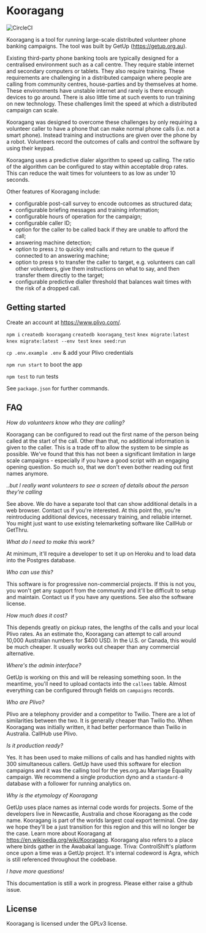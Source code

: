 # Kooragang

![CircleCI](https://circleci.com/gh/GetUp/Kooragang.svg?style=svg&circle-token=977f814119e1508e26039439cf539a5d39355532)

Kooragang is a tool for running large-scale distributed volunteer phone banking campaigns. The tool was built by GetUp (https://getup.org.au).

Existing third-party phone banking tools are typically designed for a centralised environment such as a call centre. They require stable internet and secondary computers or tablets. They also require training. These requirements are challenging in a distributed campaign where people are calling from community centres, house-parties and by themselves at home. These environments have unstable internet and rarely is there enough devices to go around. There is also little time at such events to run training on new technology. These challenges limit the speed at which a distributed campaign can scale.

Kooragang was designed to overcome these challenges by only requiring a volunteer caller to have a phone that can make normal phone calls (i.e. not a smart phone). Instead training and instructions are given over the phone by a robot. Volunteers record the outcomes of calls and control the software by using their keypad.

Kooragang uses a predictive dialer algorithm to speed up calling. The ratio of the algorithm can be configured to stay within acceptable drop rates. This can reduce the wait times for volunteers to as low as under 10 seconds.

Other features of Kooragang include:
* configurable post-call survey to encode outcomes as structured data;
* configurable briefing messages and training information;
* configurable hours of operation for the campaign;
* configurable caller ID;
* option for the caller to be called back if they are unable to afford the call;
* answering machine detection;
* option to press `2` to quickly end calls and return to the queue if connected to an answering machine;
* option to press `9` to transfer the caller to target, e.g. volunteers can call other volunteers, give them instructions on what to say, and then transfer them directly to the target;
* configurable predictive dialler threshold that balances wait times with the risk of a dropped call.


## Getting started

Create an account at https://www.plivo.com/.

`npm i`
`createdb kooragang`
`createdb kooragang_test`
`knex migrate:latest`
`knex migrate:latest --env test`
`knex seed:run`

`cp .env.example .env` & add your Plivo credentials

`npm run start` to boot the app

`npm test` to run tests

See `package.json` for further commands.

## FAQ

*How do volunteers know who they are calling?*

Kooragang can be configured to read out the first name of the person being called at the start of the call. Other than that, no additional information is given to the caller. This is a trade off to allow the system to be simple as possible. We've found that this has not been a significant limitation in large scale campaigns - especially if you have a good script with an engaging opening question. So much so, that we don't even bother reading out first names anymore.

*..but I really want volunteers to see a screen of details about the person they're calling*

See above. We do have a separate tool that can show additional details in a web browser. Contact us if you're interested. At this point tho, you're reintroducing additional devices, necessary training, and reliable internet. You might just want to use existing telemarketing software like CallHub or GetThru.

*What do I need to make this work?*

At minimum, it'll require a developer to set it up on Heroku and to load data into the Postgres database.

*Who can use this?*

This software is for progressive non-commercial projects. If this is not you, you won't get any support from the community and it'll be difficult to setup and maintain. Contact us if you have any questions. See also the software license.


*How much does it cost?*

This depends greatly on pickup rates, the lengths of the calls and your local Plivo rates. As an estimate tho, Kooragang can attempt to call around 10,000 Australian numbers for $400 USD. In the U.S. or Canada, this would be much cheaper. It usually works out cheaper than any commercial alternative.

*Where's the admin interface?*

GetUp is working on this and will be releasing something soon. In the meantime, you'll need to upload contacts into the `callees` table. Almost everything can be configured through fields on `campaigns` records.

*Who are Plivo?*

Plivo are a telephony provider and a competitor to Twilio. There are a lot of similarities between the two. It is generally cheaper than Twilio tho. When Kooragang was initially written, it had better performance than Twilio in Australia. CallHub use Plivo.

*Is it production ready?*

Yes. It has been used to make millions of calls and has handled nights with 300 simultaneous callers. GetUp have used this software for election campaigns and it was the calling tool for the yes.org.au Marriage Equality campaign. We recommend a single production dyno and a `standard-0` database with a follower for running analytics on.

*Why is the etymology of Kooragang*

GetUp uses place names as internal code words for projects. Some of the developers live in Newcastle, Australia and chose Kooragang as the code name. Kooragang is part of the worlds largest coal export terminal. One day we hope they'll be a just transition for this region and this will no longer be the case. Learn more about Kooragang at https://en.wikipedia.org/wiki/Kooragang. Kooragang also refers to a place where birds gather in the Awabakal language. Triva: ControlShift's platform once upon a time was a GetUp project. It's internal codeword is Agra, which is still referenced throughout the codebase.

*I have more questions!*

This documentation is still a work in progress. Please either raise a github issue.

## License
Kooragang is licensed under the GPLv3 license.
